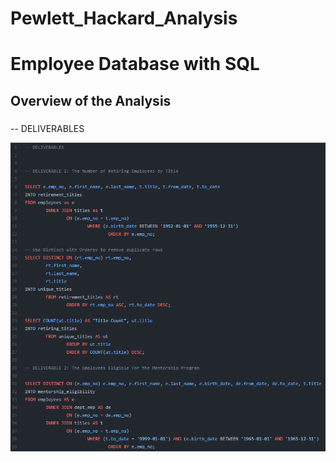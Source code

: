 # Pewlett_Hackard_Analysis
# Employee Database with SQL
## Overview of the Analysis
###


-- DELIVERABLES

![image](https://github.com/derekhuggens/Pewlett_Hackard_Analysis/blob/9c4851895ab2c53fa7f20e2f0a86e4dd5d19ae24/Deliverables.png)
